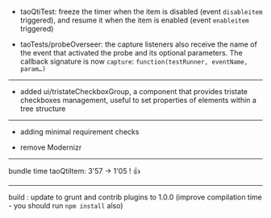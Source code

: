 <!---
channel: frontendchanges
release: 'Sprint 29'
permissions:
    - public
contributors:
    - 'Bertrand Chevrier'
    - 'Christophe Noel'
    - 'Jean-Sébastien Conan'
    - 'Sam Sipasseuth'
--->

- taoQtiTest: freeze the timer when the item is disabled (event `disableitem` triggered), and resume it when the item is enabled (event `enableitem` triggered)

- taoTests/probeOverseer: the capture listeners also receive the name of the event that activated the probe and its optional parameters. The callback signature is now `capture`: `function(testRunner, eventName, param…)`

---

- added ui/tristateCheckboxGroup, a component that provides tristate checkboxes management, useful to set properties of elements within a tree structure

---

- adding minimal requirement checks

- remove Modernizr

---

bundle time taoQtiItem: 3'57 -&gt; 1'05 ! :+1:

---

build : update to grunt and contrib plugins to 1.0.0 (improve compilation time - you should run `npm install` also)
